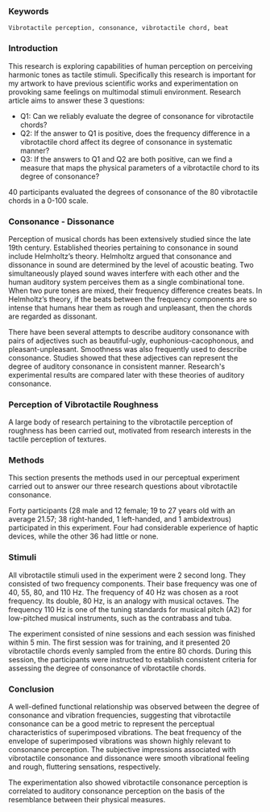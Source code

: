### Keywords
	Vibrotactile perception, consonance, vibrotactile chord, beat
### Introduction
This research is exploring capabilities of human perception on perceiving harmonic tones as tactile stimuli. Specifically this research is important for my artwork to have previous scientific works and experimentation on provoking same feelings on multimodal stimuli environment. Research article aims to answer these 3 questions:

- Q1: Can we reliably evaluate the degree of consonance for vibrotactile chords?
- Q2: If the answer to Q1 is positive, does the frequency difference in a vibrotactile chord affect its degree of consonance in systematic manner?
- Q3: If the answers to Q1 and Q2 are both positive, can we find a measure that maps the physical parameters of a vibrotactile chord to its degree of consonance?

40 participants evaluated the degrees of consonance of the 80 vibrotactile chords in a 0-100 scale.
### Consonance - Dissonance
Perception of musical chords has been extensively studied since the late 19th century. Established theories pertaining to consonance in sound include Helmholtz’s theory. Helmholtz argued that consonance and dissonance in sound are determined by the level of acoustic beating. Two simultaneously played sound waves interfere with each other and the human auditory system perceives them as a single combinational tone. When two pure tones are mixed, their frequency difference creates beats. In Helmholtz’s theory, if the beats between the frequency components are so intense that humans hear them as rough and unpleasant, then the chords are regarded as dissonant. 

There have been several attempts to describe auditory consonance with pairs of adjectives such as beautiful-ugly, euphonious-cacophonous, and pleasant-unpleasant. Smoothness was also frequently used to describe consonance. Studies showed that these adjectives can represent the degree of auditory consonance in consistent manner. Research's experimental results are compared later with these theories of auditory consonance.
### Perception of Vibrotactile Roughness
A large body of research pertaining to the vibrotactile perception of roughness has been carried out, motivated from research interests in the tactile perception of textures. 
### Methods
This section presents the methods used in our perceptual experiment carried out to answer our three research questions about vibrotactile consonance.

Forty participants (28 male and 12 female; 19 to 27 years old with an average 21.57; 38 right-handed, 1 left-handed, and 1 ambidextrous) participated in this experiment. Four had considerable experience of haptic devices, while the other 36 had little or none.
### Stimuli
All vibrotactile stimuli used in the experiment were 2 second long. They consisted of two frequency components. Their base frequency was one of 40, 55, 80, and 110 Hz. The frequency of 40 Hz was chosen as a root frequency. Its double, 80 Hz, is an analogy with musical octaves. The frequency 110 Hz is one of the tuning standards for musical pitch (A2) for low-pitched musical instruments, such as the contrabass and tuba.

The experiment consisted of nine sessions and each session was finished within 5 min. The first session was for training, and it presented 20 vibrotactile chords evenly sampled from the entire 80 chords. During this session, the participants were instructed to establish consistent criteria for assessing the degree of consonance of vibrotactile chords.

### Conclusion 
A well-defined functional relationship was observed between the degree of consonance and vibration frequencies, suggesting that vibrotactile consonance can be a good metric to represent the perceptual characteristics of superimposed vibrations. The beat frequency of the envelope of superimposed vibrations was shown highly relevant to consonance perception. The subjective impressions associated with vibrotactile consonance and dissonance were smooth vibrational feeling and rough, fluttering sensations, respectively. 

The experimentation also showed vibrotactile consonance perception is correlated to auditory consonance perception on the basis of the resemblance between their physical measures.